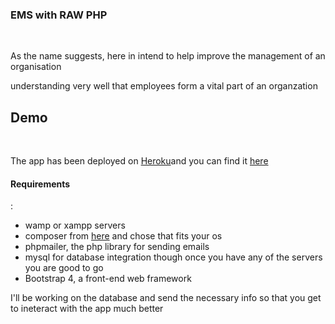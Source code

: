 <h3>EMS with RAW PHP</h3></br>
<p>As the name suggests, here in intend to help improve the management of an organisation</p>
<p>understanding very well that employees form a vital part of an organzation</p>
<h2>Demo</h2><br>
<p>The app has been deployed on <a href="www.heroku.com">Heroku</a>and you can find it <a href="https://emsphp.herokuapp.com/">here</a></p>

<h4>Requirements</h4>:
<ul>
<li>
wamp or xampp servers
</li>
<li>
composer from <a href="https://getcomposer.org/">here</a> and chose that fits your os
</li>
<li>
phpmailer, the php library for sending emails</li>
<li>
mysql for database integration though once you have any of the servers you are good to go
</li>
<li>
Bootstrap 4, a front-end web framework
</li>
</ul>
<p>
I'll be working on the database and send the necessary info so that you get to ineteract with the app much better
</p>